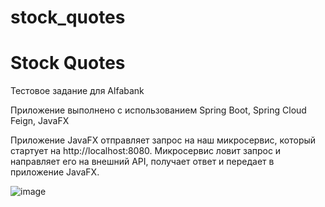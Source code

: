 # stock_quotes
<H1>Stock Quotes</h1>
<p>Тестовое задание для Alfabank</p>
<p>
  Приложение выполнено с использованием Spring Boot, Spring Cloud Feign, JavaFX
</p>
<p>
  Приложение JavaFX отправляет запрос на наш микросервис, который стартует на http://localhost:8080. Микросервис ловит запрос и направляет его на внешний API, получает ответ и передает в приложение JavaFX.
</p>

![image](https://user-images.githubusercontent.com/82264058/132232394-ccb6e552-c54f-41cb-92c6-cfed31511c34.png)
